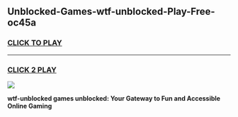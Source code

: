 
## Unblocked-Games-wtf-unblocked-Play-Free-oc45a
<h3>
<a href="https://premium76.site?title=wtf-unblocked&ref=10A">CLICK TO PLAY</a></h3>
<hr>

<h3>
<a href="https://premium76.site?title=wtf-unblocked&ref=10A">CLICK 2 PLAY</a>
  
</h3>

<a href="https://premium76.site?title=wtf-unblocked&ref=10A"><img src="https://clearcache.store/games.png"></a>


**wtf-unblocked games unblocked: Your Gateway to Fun and Accessible Online Gaming**
